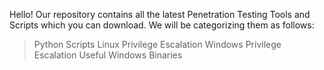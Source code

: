 Hello!
Our repository contains all the latest Penetration Testing Tools and Scripts which you can download. We will be categorizing them as follows:
> Python Scripts
> Linux Privilege Escalation
> Windows Privilege Escalation
> Useful Windows Binaries
